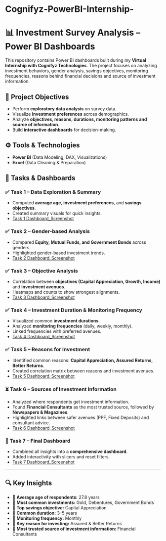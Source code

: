 # Cognifyz-PowerBI-Internship-
# 📊 Investment Survey Analysis – Power BI Dashboards

This repository contains Power BI dashboards built during my **Virtual Internship with Cognifyz Technologies**. The project focuses on analyzing investment behaviors, gender analysis, savings objectives, monitoring frequencies, reasons behind financial decisions and source of investment information.

## 📌 Project Objectives
* Perform **exploratory data analysis** on survey data.
* Visualize **investment preferences** across demographics.
* Analyze **objectives, reasons, durations, monitoring patterns and source of information**.
* Build **interactive dashboards** for decision-making.

## ⚙️ Tools & Technologies
* **Power BI** (Data Modeling, DAX, Visualizations)
* **Excel** (Data Cleaning & Preparation)

## 📂 Tasks & Dashboards
### ✅ Task 1 – Data Exploration & Summary
* Computed **average age**, **investment preferences**, and **savings objectives**.
* Created summary visuals for quick insights.
* [Task 1 Dashboard_Screenshot](Dashboard_Screenshot/Task1.png)

### ✅ Task 2 – Gender-based Analysis
* Compared **Equity, Mutual Funds, and Government Bonds** across genders.
* Highlighted gender-based investment trends.
* [Task 2 Dashboard_Screenshot](Dashboard_Screenshot/Task2.png)

### ✅ Task 3 – Objective Analysis
* Correlation between **objectives (Capital Appreciation, Growth, Income)** and **investment avenues**.
* Heatmaps and counts to show strongest alignments.
* [Task 3 Dashboard_Screenshot](Dashboard_Screenshot/Task3.png)

### ✅ Task 4 – Investment Duration & Monitoring Frequency
* Visualized common **investment durations**.
* Analyzed **monitoring frequencies** (daily, weekly, monthly).
* Linked frequencies with preferred avenues.
* [Task 4 Dashboard_Screenshot](Dashboard_Screenshot/Task4.png)

### ✅ Task 5 – Reasons for Investment
* Identified common reasons: **Capital Appreciation, Assured Returns, Better Returns**.
* Created correlation matrix between reasons and investment avenues.
* [Task 5 Dashboard_Screenshot](Dashboard_Screenshot/Task5.png)

### ⏳ Task 6 – Sources of Investment Information
* Analyzed where respondents get investment information.
* Found **Financial Consultants** as the most trusted source, followed by **Newspapers & Magazines**.
* Highlighted links between safer avenues (PPF, Fixed Deposits) and consultant advice.
* [Task 6 Dashboard_Screenshot](Dashboard_Screenshot/Task6.png)

### 🔔 Task 7 – Final Dashboard
* Combined all insights into a **comprehensive dashboard**.
* Added interactivity with slicers and reset filters.
* [Task 7 Dashboard_Screenshot](Dashboard_Screenshot/Task7.png)

---

## 🔍 Key Insights
* 📌 **Average age of respondents:** 27.8 years
* 📌 **Most common investments:** Gold, Debentures, Government Bonds
* 📌 **Top savings objective:** Capital Appreciation
* 📌 **Common duration:** 3–5 years
* 📌 **Monitoring frequency:** Monthly
* 📌 **Key reason for investing:** Assured & Better Returns
* 📌 **Most trusted source of investment information:** Financial Consultants


